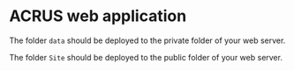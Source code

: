 # ACRUS web application

The folder `data` should be deployed to the private folder of your web server.

The folder `Site` should be deployed to the public folder of your web server.